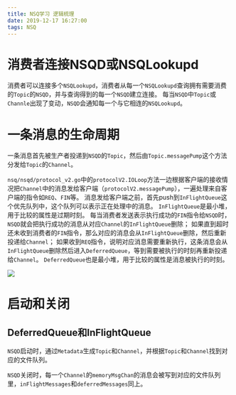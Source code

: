 ```yaml
---
title: NSQ学习 逻辑梳理
date: 2019-12-17 16:27:00
tags: NSQ
---
```


# 消费者连接NSQD或NSQLookupd
消费者可以连接多个`NSQLookupd`，消费者从每一个`NSQLookupd`查询拥有需要消费的`Topic`的`NSQD`，并与查询得到的每一个`NSQD`建立连接。
每当`NSQD`中`Topic`或`Channle`出现了变动，`NSQD`会通知每一个与它相连的`NSQLookupd`。

# 一条消息的生命周期
一条消息首先被生产者投递到`NSQD`的`Topic`，然后由`Topic.messagePump`这个方法分发给`Topic`的`Channel`。

`nsq/nsqd/protocol_v2.go`中的`protocolV2.IOLoop`方法一边根据客户端的接收情况把`Channel`中的消息发给客户端（`protocolV2.messagePump`），一遍处理来自客户端的指令如`REQ`、`FIN`等。
消息发给客户端之前，首先push到`InFlightQueue`这个优先队列中，这个队列可以表示正在处理中的消息。
`InFlightQueue`是最小堆，用于比较的属性是过期时刻。
每当消费者发送表示执行成功的`FIN`指令给`NSQD`时，`NSQD`就会把执行成功的消息从对应`Channel`的`InFlightQueue`删除；
如果直到超时还未收到消费者的`FIN`指令，那么对应的消息会从`InFlightQueue`删除，然后重新投递给`Channel`；
如果收到`REQ`指令，说明对应消息需要重新执行，这条消息会从`InFlightQueue`删除然后进入`DeferredQueue`，等到需要被执行的时刻再重新投递给`Channel`。
`DeferredQueue`也是最小堆，用于比较的属性是消息被执行的时刻。

![](https://img2018.cnblogs.com/blog/1224734/201912/1224734-20191217162714868-2037097168.png)

# 启动和关闭
## DeferredQueue和InFlightQueue
`NSQD`启动时，通过`Metadata`生成`Topic`和`Channel`，并根据`Topic`和`Channel`找到对应的文件队列。

`NSQD`关闭时，每一个`Channel`的`memoryMsgChan`的消息会被写到对应的文件队列里，`inFlightMessages`和`deferredMessages`同上。